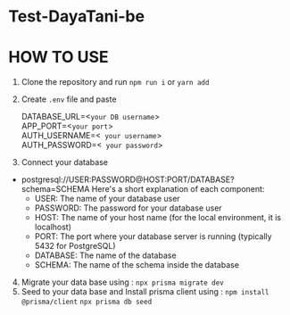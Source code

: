 # Test-DayaTani-be

# HOW TO USE

1. Clone the repository and run `npm run i` or `yarn add`
2. Create `.env` file and paste

   DATABASE_URL=<`your DB username`>
   </br>
   APP_PORT=<`your port`>
   </br>
   AUTH_USERNAME=<` your username`>
   </br>
   AUTH_PASSWORD=<` your password`>
   </br>
   
 3. Connect your database
   - postgresql://USER:PASSWORD@HOST:PORT/DATABASE?schema=SCHEMA
    Here's a short explanation of each component:
      - USER: The name of your database user
      - PASSWORD: The password for your database user
      - HOST: The name of your host name (for the local environment, it is localhost)
      - PORT: The port where your database server is running (typically 5432 for PostgreSQL)
      - DATABASE: The name of the database
      - SCHEMA: The name of the schema inside the database
  4. Migrate your data base using :
      `npx prisma migrate dev`
 4. Seed to your data base  and Install prisma client using :
      `npm install @prisma/client`
      `npx prisma db seed`
